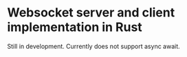 # Websocket server and client implementation in Rust

Still in development. Currently does not support async await.